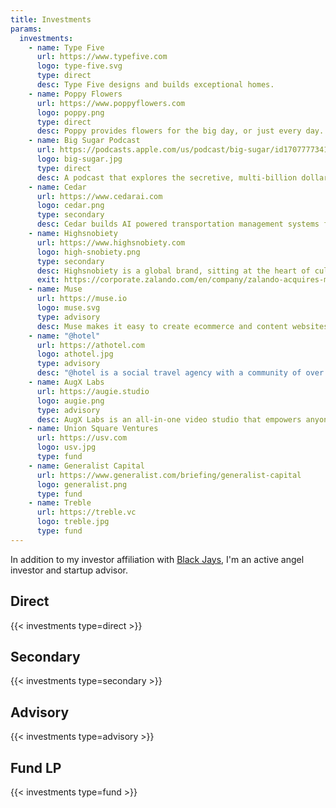 ```yaml
---
title: Investments
params:
  investments:
    - name: Type Five
      url: https://www.typefive.com
      logo: type-five.svg
      type: direct
      desc: Type Five designs and builds exceptional homes.
    - name: Poppy Flowers
      url: https://www.poppyflowers.com
      logo: poppy.png
      type: direct
      desc: Poppy provides flowers for the big day, or just every day.
    - name: Big Sugar Podcast
      url: https://podcasts.apple.com/us/podcast/big-sugar/id1707777341
      logo: big-sugar.jpg
      type: direct
      desc: A podcast that explores the secretive, multi-billion dollar sugar industry.
    - name: Cedar
      url: https://www.cedarai.com
      logo: cedar.png
      type: secondary
      desc: Cedar builds AI powered transportation management systems for logistics companies.
    - name: Highsnobiety
      url: https://www.highsnobiety.com
      logo: high-snobiety.png
      type: secondary
      desc: Highsnobiety is a global brand, sitting at the heart of culture that unites community, content and commerce.
      exit: https://corporate.zalando.com/en/company/zalando-acquires-majority-stake-highsnobiety-bringing-together-content-and-commerce
    - name: Muse
      url: https://muse.io
      logo: muse.svg
      type: advisory
      desc: Muse makes it easy to create ecommerce and content websites.
    - name: "@hotel"
      url: https://athotel.com
      logo: athotel.jpg
      type: advisory
      desc: "@hotel is a social travel agency with a community of over 70M people."
    - name: AugX Labs
      url: https://augie.studio
      logo: augie.png
      type: advisory
      desc: AugX Labs is an all-in-one video studio that empowers anyone to create video at scale.
    - name: Union Square Ventures
      url: https://usv.com
      logo: usv.jpg
      type: fund      
    - name: Generalist Capital
      url: https://www.generalist.com/briefing/generalist-capital
      logo: generalist.png
      type: fund
    - name: Treble
      url: https://treble.vc
      logo: treble.jpg
      type: fund      
---
```


In addition to my investor affiliation with [Black Jays](https://blackjays.vc), I'm an active angel investor and startup advisor.

## Direct

{{< investments type=direct >}}

## Secondary

{{< investments type=secondary >}}

## Advisory

{{< investments type=advisory >}}

## Fund LP

{{< investments type=fund >}}
